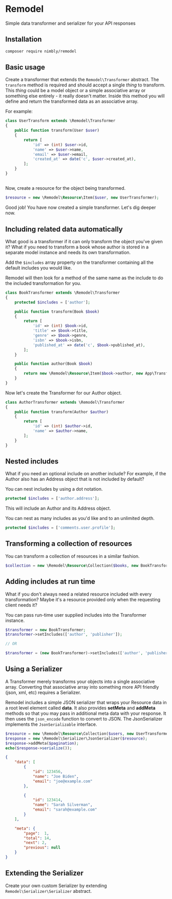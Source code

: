 # Remodel
Simple data transformer and serializer for your API responses

## Installation

```bash
composer require nimbly/remodel
```

## Basic usage

Create a transformer that extends the ```Remodel\Transformer``` abstract. The ```transform``` method is required and should accept
a single *thing* to transform. This *thing* could be a model object or a simple associative array or something else entirely - it really doesn't matter. Inside this method you will define and return the transformed data as an associative array.


For example:

```php
class UserTransform extends \Remodel\Transformer
{
    public function transform(User $user)
    {
        return [
            'id' => (int) $user->id,
            'name' => $user->name,
            'email' => $user->email,
            'created_at' => date('c', $user->created_at),
        ];
    }
}
```
##

Now, create a resource for the object being transformed.

```php
$resource = new \Remodel\Resource\Item($user, new UserTransformer);
```
Good job! You have now created a simple transformer. Let's dig deeper now.

## Including related data automatically
What good is a transformer if it can only transform the object you've given it? What if you need to transform a book whose author is stored in a separate model instance and needs its own transformation.

Add the ```$includes``` array property on the transformer containing all the default includes you would like.

Remodel will then look for a method of the same name as the include to do the included transformation for you.

```php
class BookTransformer extends \Remodel\Transformer
{
    protected $includes = ['author'];

    public function transform(Book $book)
    {
        return [
            'id' => (int) $book->id,
            'title' => $book->title,
            'genre' => $book->genre,
            'isbn' => $book->isbn,
            'published_at' => date('c', $book->published_at),
        ];
    }

    public function author(Book $book)
    {
        return new \Remodel\Resource\Item($book->author, new App\Transformers\AuthorTransformer);
    }
}
```

Now let's create the Transformer for our Author object.

```php
class AuthorTransformer extends \Remodel\Transformer
{
    public function transform(Author $author)
    {
        return [
            'id' => (int) $author->id,
            'name' => $author->name,
        ];
    }
}
```

## Nested includes
What if you need an optional include on another include? For example, if the Author also has an Address object that is not included by default?

You can nest includes by using a dot notation.

```php
protected $includes = ['author.address'];
```
This will include an Author and its Address object.

You can nest as many includes as you'd like and to an unlimited depth.

```php
protected $includes = ['comments.user.profile'];
```

## Transforming a collection of resources

You can transform a collection of resources in a similar fashion.

```php
$collection = new \Remodel\Resource\Collection($books, new BookTransformer);
```

## Adding includes at run time
What if you don't always need a related resource included with every transformation? Maybe it's a resource
provided only when the requesting client needs it?

You can pass run-time user supplied includes into the Transformer instance.

```php
$transformer = new BookTransformer;
$transformer->setIncludes(['author', 'publisher']);

// OR

$transformer = (new BookTransformer)->setIncludes(['author', 'publisher']);
```

## Using a Serializer

A Transformer merely transforms your objects into a single associative array. Converting that associative array into
something more API friendly (json, xml, etc) requires a Serializer.

Remodel includes a simple JSON serializer that wraps your Resource data in a root level element called **data**. It also
provides **setMeta** and **addMeta** methods so that you may pass in additional meta data with your response. It then uses
the ```json_encode``` function to convert to JSON. The JsonSerializer implements the ```JsonSerializable``` interface.

```php
$resource = new \Remodel\Resource\Collection($users, new UserTransformer);
$response = new \Remodel\Serializer\JsonSerializer($resource);
$response->addMeta($pagination);
echo($response->serialize());
```
```json
{
    "data": [
        {
            "id": 123456,
            "name": "Joe Biden",
            "email": "joe@example.com"
        },

        {
            "id": 123414,
            "name": "Sarah Silverman",
            "email": "sarah@example.com"
        }
    ],

    "meta": {
        "page":  1,
        "total": 14,
        "next": 2,
        "previous": null
    }
}
```

## Extending the Serializer
Create your own custom Serializer by extending ```Remodel\Serializer\Serializer``` abstract.